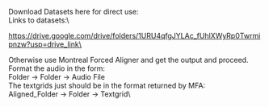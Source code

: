 Download Datasets here for direct use:\
  Links to datasets:\

  https://drive.google.com/drive/folders/1URU4qfgJYLAc_fUhlXWyRp0Twrmipnzw?usp=drive_link\

Otherwise use Montreal Forced Aligner and get the output and proceed.\
Format the audio in the form:\
 Folder -> Folder -> Audio File\
The textgrids just should be in the format returned by MFA:\
  Aligned_Folder -> Folder -> Textgrid\
